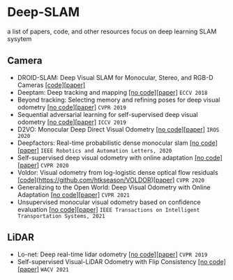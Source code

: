 # Deep-SLAM
a list of papers, code, and other resources focus on deep learning SLAM sysytem

## Camera
* DROID-SLAM: Deep Visual SLAM for Monocular, Stereo, and RGB-D Cameras [[code]](https://github.com/princeton-vl/DROID-SLAM)[[paper]](https://arxiv.org/pdf/2108.10869)
* Deeptam: Deep tracking and mapping [[no code]]()[[paper]](http://openaccess.thecvf.com/content_ECCV_2018/papers/Huizhong_Zhou_DeepTAM_Deep_Tracking_ECCV_2018_paper.pdf) `ECCV 2018`
* Beyond tracking: Selecting memory and refining poses for deep visual odometry [[no code]]()[[paper]](https://openaccess.thecvf.com/content_CVPR_2019/papers/Xue_Beyond_Tracking_Selecting_Memory_and_Refining_Poses_for_Deep_Visual_CVPR_2019_paper.pdf) `CVPR 2019`
* Sequential adversarial learning for self-supervised deep visual odometry [[no code]]()[[paper]](https://openaccess.thecvf.com/content_ICCV_2019/papers/Li_Sequential_Adversarial_Learning_for_Self-Supervised_Deep_Visual_Odometry_ICCV_2019_paper.pdf) `ICCV 2019`
* D2VO: Monocular Deep Direct Visual Odometry [[no code]]()[[paper]](http://ras.papercept.net/images/temp/IROS/files/2025.pdf) `IROS 2020`
* Deepfactors: Real-time probabilistic dense monocular slam [[no code]]()[[paper]](https://arxiv.org/pdf/2001.05049) `IEEE Robotics and Automation Letters, 2020`
* Self-supervised deep visual odometry with online adaptation [[no code]]()[[paper]](http://openaccess.thecvf.com/content_CVPR_2020/papers/Li_Self-Supervised_Deep_Visual_Odometry_With_Online_Adaptation_CVPR_2020_paper.pdf) `CVPR 2020`
* Voldor: Visual odometry from log-logistic dense optical flow residuals [[code]]()(https://github.com/htkseason/VOLDOR)[[paper]](http://openaccess.thecvf.com/content_CVPR_2020/papers/Min_VOLDOR_Visual_Odometry_From_Log-Logistic_Dense_Optical_Flow_Residuals_CVPR_2020_paper.pdf) `CVPR 2020`
* Generalizing to the Open World: Deep Visual Odometry with Online Adaptation [[no code]]()[[paper]](https://openaccess.thecvf.com/content/CVPR2021/papers/Li_Generalizing_to_the_Open_World_Deep_Visual_Odometry_With_Online_CVPR_2021_paper.pdf) `CVPR 2021`
* Unsupervised monocular visual odometry based on confidence evaluation [[no code]]()[[paper]](https://ieeexplore.ieee.org/abstract/document/9345430/) `IEEE Transactions on Intelligent Transportation Systems, 2021`




## LiDAR
* Lo-net: Deep real-time lidar odometry [[no code]]()[[paper]](https://openaccess.thecvf.com/content_CVPR_2019/papers/Li_LO-Net_Deep_Real-Time_Lidar_Odometry_CVPR_2019_paper.pdf) `CVPR 2019`
* Self-supervised Visual-LiDAR Odometry with Flip Consistency [[no code]]()[[paper]](https://openaccess.thecvf.com/content/WACV2021/papers/Li_Self-Supervised_Visual-LiDAR_Odometry_With_Flip_Consistency_WACV_2021_paper.pdf) `WACV 2021`
